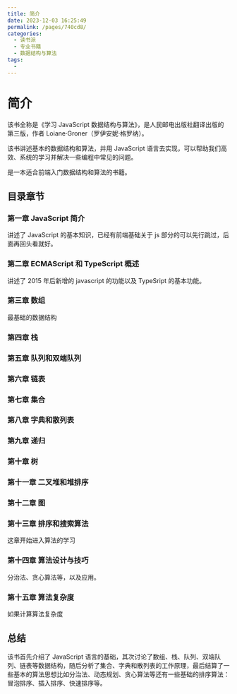```yaml
---
title: 简介
date: 2023-12-03 16:25:49
permalink: /pages/740cd8/
categories:
  - 读书派
  - 专业书籍
  - 数据结构与算法
tags:
  -
---
```


# 简介

该书全称是《学习 JavaScript 数据结构与算法》，是人民邮电出版社翻译出版的第三版，作者 Loiane·Groner（罗伊安妮·格罗纳）。

该书讲述基本的数据结构和算法，并用 JavaScript 语言去实现，可以帮助我们高效、系统的学习并解决一些编程中常见的问题。

是一本适合前端入门数据结构和算法的书籍。

## 目录章节

### 第一章 JavaScript 简介

讲述了 JavaScript 的基本知识，已经有前端基础关于 js 部分的可以先行跳过，后面再回头看就好。

### 第二章 ECMAScript 和 TypeScript 概述

讲述了 2015 年后新增的 javascript 的功能以及 TypeSript 的基本功能。

### 第三章 数组

最基础的数据结构

### 第四章 栈

### 第五章 队列和双端队列

### 第六章 链表

### 第七章 集合

### 第八章 字典和散列表

### 第九章 递归

### 第十章 树

### 第十一章 二叉堆和堆排序

### 第十二章 图

### 第十三章 排序和搜索算法

这章开始进入算法的学习

### 第十四章 算法设计与技巧

分治法、贪心算法等，以及应用。

### 第十五章 算法复杂度

如果计算算法复杂度

## 总结

该书首先介绍了 JavaScript 语言的基础，其次讨论了数组、栈、队列、双端队列、链表等数据结构，随后分析了集合、字典和散列表的工作原理，最后结算了一些基本的算法思想比如分治法、动态规划、贪心算法等还有一些基础的排序算法：冒泡排序、插入排序、快速排序等。
